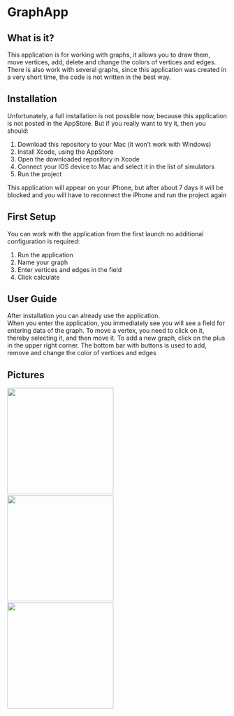 # GraphApp

<h2>What is it?</h2>
<p>This application is for working with graphs, it allows you to draw them, move vertices, add, delete and change the colors of vertices and edges. There is also work with several graphs, since this application was created in a very short time, the code is not written in the best way.</p>
<h2>Installation</h2>
<p>Unfortunately, a full installation is not possible now, because this application is not posted in the AppStore. But if you really want to try it, then you should:</p>
  <ol>
  <li>Download this repository to your Mac (it won’t work with Windows)</li>
  <li>Install Xcode, using the AppStore</li>
  <li>Open the downloaded repository in Xcode</li>
  <li>Connect your IOS device to Mac and select it in the list of simulators</li>
  <li>Run the project</li>
  </ol>
  <p>This application will appear on your iPhone, but after about 7 days it will be blocked and you will have to reconnect the iPhone and run the project again</p>
<h2>First Setup</h2>
<p>You can work with the application from the first launch no additional configuration is required:</p>
<ol>
  <li>Run the application</li>
  <li>Name your graph</li>
  <li>Enter vertices and edges in the field</li> 
  <li>Click calculate</li>
</ol>
<h2>User Guide</h2>
<p>After installation you can already use the application.<br> When you enter the application, you immediately see you will see a field for entering data of the graph. To move a vertex, you need to click on it, thereby selecting it, and then move it. To add a new graph, click on the plus in the upper right corner. The bottom bar with buttons is used to add, remove and change the color of vertices and edges</p>
<h2>Pictures</h2>
<div>
  <p>
  <img src = "https://user-images.githubusercontent.com/61494312/226863171-a0ba3a54-848a-44c9-a1e9-0fe3dc19a936.png", width = 242.5px, heigth = 583px, margin-rigth = 20px>
    &nbsp;&nbsp;&nbsp;&nbsp;&nbsp;&nbsp;&nbsp;&nbsp;&nbsp;&nbsp;
  <img src = "https://user-images.githubusercontent.com/61494312/226864412-34efe017-73b4-4300-ae77-e8691a86f471.png", width = 242.5px, heigth = 583px, margin-rigth = 20px>
    &nbsp;&nbsp;&nbsp;&nbsp;&nbsp;&nbsp;&nbsp;&nbsp;&nbsp;&nbsp;
  <img src = "https://user-images.githubusercontent.com/61494312/226864691-a1fce431-d282-422c-ad64-449d9f118238.png", width = 242.5px, heigth = 583px>
  </p>
</div>
